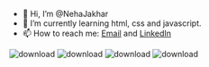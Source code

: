 - 👋 Hi, I’m @NehaJakhar
- 🌱 I’m currently learning html, css and javascript.
- 📫 How to reach me:  [Email](nehajakhar401@gmail.com)   and  [LinkedIn](https://www.linkedin.com/in/neha-jakhar-aaa809202)


![download](https://user-images.githubusercontent.com/97727458/213742876-23e02f57-e788-4b13-97f5-9fc5b8357fce.jpg) ![download](https://user-images.githubusercontent.com/97727458/213743214-eea0dc29-68a3-42a6-a1bc-11257fac9c42.png)  ![download](https://user-images.githubusercontent.com/97727458/213744725-4b7c46d1-146b-4211-b160-e0e84325720c.png) ![download](https://user-images.githubusercontent.com/97727458/213744325-285bcdb7-f779-4cff-bca6-c3241b43df61.png)

